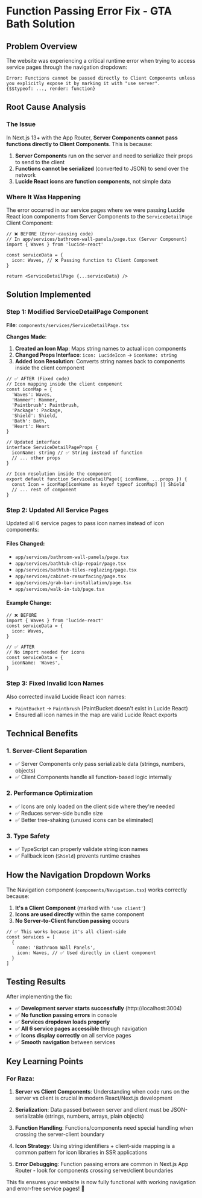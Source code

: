 # Function Passing Error Fix - GTA Bath Solution

## Problem Overview

The website was experiencing a critical runtime error when trying to access service pages through the navigation dropdown:

```
Error: Functions cannot be passed directly to Client Components unless you explicitly expose it by marking it with "use server".
{$$typeof: ..., render: function}
```

## Root Cause Analysis

### The Issue
In Next.js 13+ with the App Router, **Server Components cannot pass functions directly to Client Components**. This is because:

1. **Server Components** run on the server and need to serialize their props to send to the client
2. **Functions cannot be serialized** (converted to JSON) to send over the network
3. **Lucide React icons are function components**, not simple data

### Where It Was Happening
The error occurred in our service pages where we were passing Lucide React icon components from Server Components to the `ServiceDetailPage` Client Component:

```tsx
// ❌ BEFORE (Error-causing code)
// In app/services/bathroom-wall-panels/page.tsx (Server Component)
import { Waves } from 'lucide-react'

const serviceData = {
  icon: Waves, // ❌ Passing function to Client Component
}

return <ServiceDetailPage {...serviceData} />
```

## Solution Implemented

### Step 1: Modified ServiceDetailPage Component

**File**: `components/services/ServiceDetailPage.tsx`

**Changes Made**:
1. **Created an Icon Map**: Maps string names to actual icon components
2. **Changed Props Interface**: `icon: LucideIcon` → `iconName: string`
3. **Added Icon Resolution**: Converts string names back to components inside the client component

```tsx
// ✅ AFTER (Fixed code)
// Icon mapping inside the client component
const iconMap = {
  'Waves': Waves,
  'Hammer': Hammer,
  'Paintbrush': Paintbrush,
  'Package': Package,
  'Shield': Shield,
  'Bath': Bath,
  'Heart': Heart
}

// Updated interface
interface ServiceDetailPageProps {
  iconName: string // ✅ String instead of function
  // ... other props
}

// Icon resolution inside the component
export default function ServiceDetailPage({ iconName, ...props }) {
  const Icon = iconMap[iconName as keyof typeof iconMap] || Shield
  // ... rest of component
}
```

### Step 2: Updated All Service Pages

Updated all 6 service pages to pass icon names instead of icon components:

#### Files Changed:
- `app/services/bathroom-wall-panels/page.tsx`
- `app/services/bathtub-chip-repair/page.tsx`  
- `app/services/bathtub-tiles-reglazing/page.tsx`
- `app/services/cabinet-resurfacing/page.tsx`
- `app/services/grab-bar-installation/page.tsx`
- `app/services/walk-in-tub/page.tsx`

#### Example Change:
```tsx
// ❌ BEFORE
import { Waves } from 'lucide-react'
const serviceData = {
  icon: Waves,
}

// ✅ AFTER  
// No import needed for icons
const serviceData = {
  iconName: 'Waves',
}
```

### Step 3: Fixed Invalid Icon Names

Also corrected invalid Lucide React icon names:
- `PaintBucket` → `Paintbrush` (PaintBucket doesn't exist in Lucide React)
- Ensured all icon names in the map are valid Lucide React exports

## Technical Benefits

### 1. **Server-Client Separation**
- ✅ Server Components only pass serializable data (strings, numbers, objects)
- ✅ Client Components handle all function-based logic internally

### 2. **Performance Optimization**
- ✅ Icons are only loaded on the client side where they're needed
- ✅ Reduces server-side bundle size
- ✅ Better tree-shaking (unused icons can be eliminated)

### 3. **Type Safety**
- ✅ TypeScript can properly validate string icon names
- ✅ Fallback icon (`Shield`) prevents runtime crashes

## How the Navigation Dropdown Works

The Navigation component (`components/Navigation.tsx`) works correctly because:

1. **It's a Client Component** (marked with `'use client'`)
2. **Icons are used directly** within the same component
3. **No Server-to-Client function passing** occurs

```tsx
// ✅ This works because it's all client-side
const services = [
  {
    name: 'Bathroom Wall Panels',
    icon: Waves, // ✅ Used directly in client component
  }
]
```

## Testing Results

After implementing the fix:

- ✅ **Development server starts successfully** (http://localhost:3004)
- ✅ **No function passing errors** in console
- ✅ **Services dropdown loads properly** 
- ✅ **All 6 service pages accessible** through navigation
- ✅ **Icons display correctly** on all service pages
- ✅ **Smooth navigation** between services

## Key Learning Points

### For Raza:

1. **Server vs Client Components**: Understanding when code runs on the server vs client is crucial in modern React/Next.js development

2. **Serialization**: Data passed between server and client must be JSON-serializable (strings, numbers, arrays, plain objects)

3. **Function Handling**: Functions/components need special handling when crossing the server-client boundary

4. **Icon Strategy**: Using string identifiers + client-side mapping is a common pattern for icon libraries in SSR applications

5. **Error Debugging**: Function passing errors are common in Next.js App Router - look for components crossing server/client boundaries

This fix ensures your website is now fully functional with working navigation and error-free service pages! 🎉 